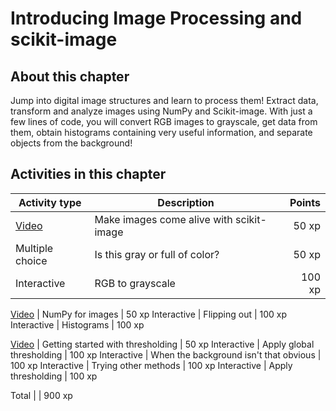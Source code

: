 # Introducing Image Processing and scikit-image

## About this chapter

Jump into digital image structures and learn to process them! Extract data, transform and analyze images using NumPy and Scikit-image. With just a few lines of code, you will convert RGB images to grayscale, get data from them, obtain histograms containing very useful information, and separate objects from the background!

## Activities in this chapter

Activity type   | Description                              | Points
----------------|------------------------------------------|-------:
[Video](1.mp4)  | Make images come alive with scikit-image |  50 xp
Multiple choice | Is this gray or full of color?           |  50 xp
Interactive     | RGB to grayscale                         | 100 xp

[Video](2.mp4)  | NumPy for images                         |  50 xp
Interactive     | Flipping out                             | 100 xp
Interactive     | Histograms                               | 100 xp

[Video](3.mp4)  | Getting started with thresholding        |  50 xp
Interactive     | Apply global thresholding                | 100 xp
Interactive     | When the background isn't that obvious   | 100 xp
Interactive     | Trying other methods                     | 100 xp
Interactive     | Apply thresholding                       | 100 xp

Total           |                                          | 900 xp
